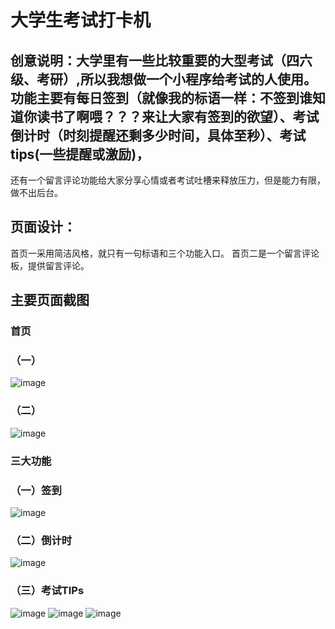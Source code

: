 # 大学生考试打卡机
## 创意说明：大学里有一些比较重要的大型考试（四六级、考研）,所以我想做一个小程序给考试的人使用。功能主要有每日签到（就像我的标语一样：不签到谁知道你读书了啊喂？？？来让大家有签到的欲望）、考试倒计时（时刻提醒还剩多少时间，具体至秒）、考试tips(一些提醒或激励)，
还有一个留言评论功能给大家分享心情或者考试吐槽来释放压力，但是能力有限，做不出后台。

## 页面设计：
首页一采用简洁风格，就只有一句标语和三个功能入口。 
首页二是一个留言评论板，提供留言评论。
 
## 主要页面截图
### 首页
### （一）
![image](https://github.com/hhhhjq/web-wechat-2017/blob/master/1514080901211/image/1.png)
### （二）
![image](https://github.com/hhhhjq/web-wechat-2017/blob/master/1514080901211/image/2.png)

###  三大功能
### （一）签到
![image](https://github.com/hhhhjq/web-wechat-2017/blob/master/1514080901211/image/3.png)
### （二）倒计时
![image](https://github.com/hhhhjq/web-wechat-2017/blob/master/1514080901211/image/4.png)
### （三）考试TIPs
 ![image](https://github.com/hhhhjq/web-wechat-2017/blob/master/1514080901211/image/5.png)
 ![image](https://github.com/hhhhjq/web-wechat-2017/blob/master/1514080901211/image/6.png)
 ![image](https://github.com/hhhhjq/web-wechat-2017/blob/master/1514080901211/image/7.png)
 
